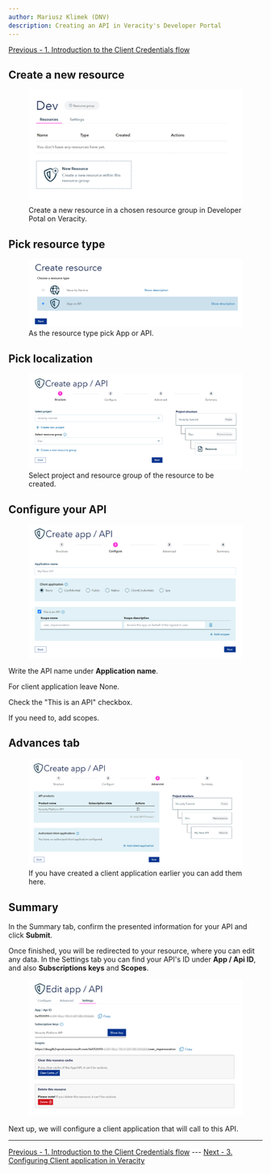 ```yaml
---
author: Mariusz Klimek (DNV)
description: Creating an API in Veracity's Developer Portal
---
```


[Previous - 1. Introduction to the Client Credentials flow](1-client-credentials-introduction.md)

## Create a new resource

<figure>
	<img src="assets/ccapi-step-1-create-a-new-resource.png"/>
	<figcaption>Create a new resource in a chosen resource group in Developer Potal on Veracity.</figcaption>
</figure>

## Pick resource type

<figure>
	<img src="assets/ccapi-step-2-pick-app-or-api.png"/>
	<figcaption>As the resource type pick App or API.</figcaption>
</figure>

## Pick localization

<figure>
	<img src="assets/ccapi-step-3-fill-in-resource-group.png"/>
	<figcaption>Select project and resource group of the resource to be created.</figcaption>
</figure>

## Configure your API

<figure>
	<img src="assets/ccapi-step-4-configure-your-API.png"/>
	<figcaption></figcaption>
</figure>

Write the API name under **Application name**.

For client application leave None.

Check the "This is an API" checkbox.

If you need to, add scopes.

## Advances tab

<figure>
	<img src="assets/ccapi-step-5-advanced-tab.png"/>
	<figcaption>If you have created a client application earlier you can add them here.</figcaption>
</figure>

## Summary

In the Summary tab, confirm the presented information for your API and click **Submit**.

Once finished, you will be redirected to your resource, where you can edit any data. In the Settings tab you can find your API's ID under **App / Api ID**, and also **Subscriptions keys** and **Scopes**.

<figure>
	<img src="assets/ccapi-summary-settings-tab.png"/>
	<figcaption></figcaption>
</figure>

Next up, we will configure a client application that will call to this API.

---

[Previous - 1. Introduction to the Client Credentials flow](1-client-credentials-introduction.md) --- [Next - 3. Configuring Client application in Veracity](3-client-creation-in-veracity.md)